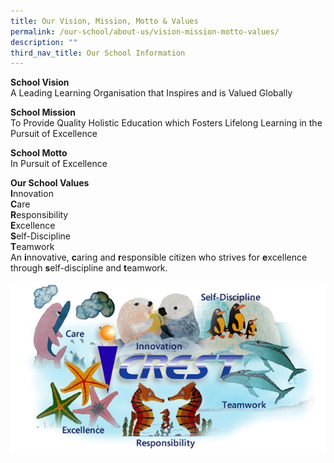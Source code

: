 ```yaml
---
title: Our Vision, Mission, Motto & Values
permalink: /our-school/about-us/vision-mission-motto-values/
description: ""
third_nav_title: Our School Information
---
```

**School Vision**<br>
A Leading Learning Organisation that Inspires and is Valued Globally<br>

**School Mission**<br>
To Provide Quality Holistic Education which Fosters Lifelong Learning in the Pursuit of Excellence <br>

**School Motto**<br>
In Pursuit of Excellence<br>

**Our School Values**<br>
**I**nnovation<br>
**C**are<br>
**R**esponsibility<br>
**E**xcellence<br>
**S**elf-Discipline<br>
**T**eamwork<br>
An **i**nnovative, **c**aring and **r**esponsible citizen who strives for **e**xcellence through **s**elf-discipline and **t**eamwork.


![](/images/values.jpg)